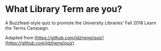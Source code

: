 # What Library Term are you?

A Buzzfeed-style quiz to promote the University Libraries' Fall 2018 Learn the Terms Campaign.

Adapted from [https://github.com/jdzheng/quiz](https://github.com/jdzheng/quiz)
